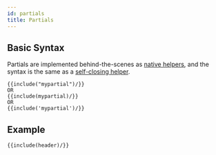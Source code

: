 ```yaml
---
id: partials
title: Partials
---
```


## Basic Syntax
Partials are implemented behind-the-scenes as [native helpers](define-native-helper), and the syntax is the same as a [self-closing helper](helpers).

```
{{include("mypartial")/}}
OR
{{include(mypartial)/}}
OR
{{include('mypartial')/}}
```

## Example

```
{{include(header)/}}